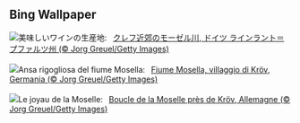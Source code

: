 ## Bing Wallpaper
![](https://www.bing.com/th?id=OHR.MoselleRiver_JA-JP8238195792_UHD.jpg&w=1000)美味しいワインの生産地:&nbsp;&ensp;[クレフ近郊のモーゼル川, ドイツ ラインラント＝プファルツ州 (© Jorg Greuel/Getty Images)](https://www.bing.com/th?id=OHR.MoselleRiver_JA-JP8238195792_UHD.jpg)
<br><br/>
![](https://www.bing.com/th?id=OHR.MoselleRiver_IT-IT6706244041_UHD.jpg&w=1000)Ansa rigogliosa del fiume Mosella:&nbsp;&ensp;[Fiume Mosella, villaggio di Kröv, Germania (© Jorg Greuel/Getty Images)](https://www.bing.com/th?id=OHR.MoselleRiver_IT-IT6706244041_UHD.jpg)
<br><br/>
![](https://www.bing.com/th?id=OHR.MoselleRiver_FR-FR3280555983_UHD.jpg&w=1000)Le joyau de la Moselle:&nbsp;&ensp;[Boucle de la Moselle près de Kröv, Allemagne (© Jorg Greuel/Getty Images)](https://www.bing.com/th?id=OHR.MoselleRiver_FR-FR3280555983_UHD.jpg)
<br><br/>
